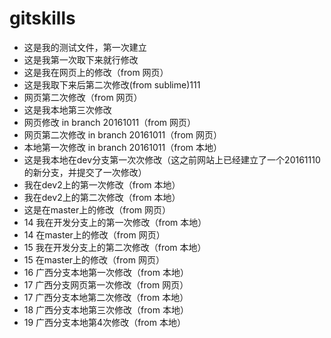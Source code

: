 # gitskills
- 这是我的测试文件，第一次建立
- 这是我第一次取下来就行修改
- 这是我在网页上的修改（from 网页）
- 这是我取下来后第二次修改(from sublime)111
- 网页第二次修改（from 网页）
- 这是我本地第三次修改
- 网页修改 in branch 20161011（from 网页）
- 网页第二次修改 in branch 20161011（from 网页）
- 本地第一次修改 in branch 20161011（from 本地）
- 这是我本地在dev分支第一次次修改（这之前网站上已经建立了一个20161110的新分支，并提交了一次修改）
- 我在dev2上的第一次修改（from 本地）
- 我在dev2上的第二次修改（from 本地）
- 这是在master上的修改（from 网页）
- 14 我在开发分支上的第一次修改（from 本地）
- 14 在master上的修改（from 网页）
- 15 我在开发分支上的第二次修改（from 本地）
- 15 在master上的修改（from 网页）
- 16 广西分支本地第一次修改（from 本地）
- 17 广西分支网页第一次修改（from 网页）
- 17 广西分支本地第二次修改（from 本地）
- 18 广西分支本地第三次修改（from 本地）
- 19 广西分支本地第4次修改（from 本地）
